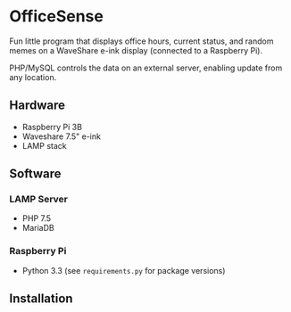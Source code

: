 # OfficeSense
Fun little program that displays office hours, current status, and random memes on a WaveShare e-ink display (connected to a Raspberry Pi).

PHP/MySQL controls the data on an external server, enabling update from any location. 

## Hardware

* Raspberry Pi 3B
* Waveshare 7.5" e-ink
* LAMP stack

## Software

### LAMP Server

* PHP 7.5 
* MariaDB

### Raspberry Pi

* Python 3.3 (see `requirements.py` for package versions)

## Installation 
